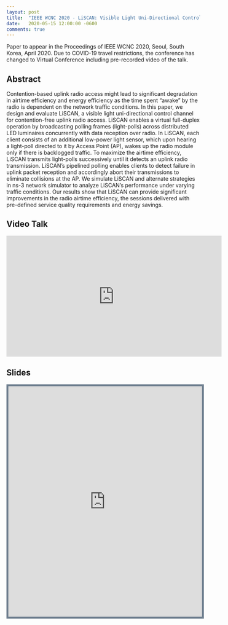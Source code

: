 ```yaml
---
layout: post
title:  "IEEE WCNC 2020 - LiSCAN: Visible Light Uni-Directional Control Channel for Uplink Radio Access"
date:   2020-05-15 12:00:00 -0600
comments: true
---
```


Paper to appear in the Proceedings of IEEE WCNC 2020, Seoul, South Korea, April 2020. 
Due to COVID-19 travel restrictions, the conference has changed to Virtual Conference including pre-recorded video of the talk.

## Abstract

Contention-based uplink radio access might lead to significant degradation in airtime efficiency and 
energy efficiency as the time spent “awake” by the radio is dependent on the network traffic conditions. 
In this paper, we design and evaluate LiSCAN, a visible light uni-directional control channel for contention-free 
uplink radio access. LiSCAN enables a virtual full-duplex operation by broadcasting polling frames (light-polls) 
across distributed LED luminaires concurrently with data reception over radio. In LiSCAN, each client consists of 
an additional low-power light sensor, which upon hearing a light-poll directed to it by Access Point (AP), wakes 
up the radio module only if there is backlogged traffic. To maximize the airtime efficiency, LiSCAN transmits 
light-polls successively until it detects an uplink radio transmission. LiSCAN’s pipelined polling enables clients 
to detect failure in uplink packet reception and accordingly abort their transmissions to eliminate collisions at the AP.
We simulate LiSCAN and alternate strategies in ns-3 network simulator to analyze LiSCAN’s performance under varying 
traffic conditions. Our results show that LiSCAN can provide significant improvements in the radio airtime efficiency, 
the sessions delivered with pre-defined service quality requirements and energy savings.

## Video Talk

<p align = "center">
<iframe width="560" height="315" src="https://www.youtube.com/embed/ONhpx_Rbkxo" frameborder="0" allow="accelerometer; autoplay; encrypted-media; gyroscope; picture-in-picture" allowfullscreen></iframe>
</p>

## Slides

<iframe src="https://nbviewer.jupyter.org/github/sharan-naribole/sharan-naribole.github.io/blob/master/pdfs/wcnc_2020_liscan.pdf" width="100%" height="600px" style="border:thick solid #708090 ;">Your browser does not support the PDF embedding. </iframe>
